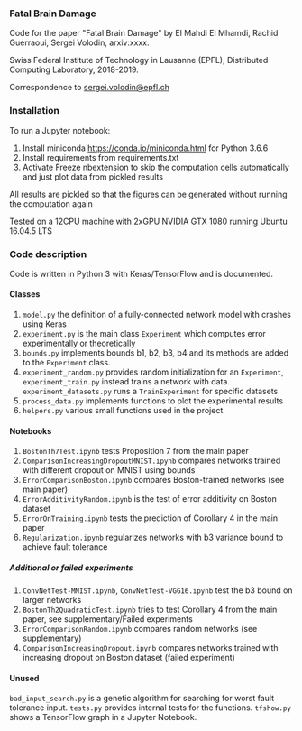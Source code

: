 ### Fatal Brain Damage
Code for the paper "Fatal Brain Damage" by El Mahdi El Mhamdi, Rachid Guerraoui, Sergei Volodin, arxiv:xxxx.

Swiss Federal Institute of Technology in Lausanne (EPFL), Distributed Computing Laboratory, 2018-2019.

Correspondence to sergei.volodin@epfl.ch

### Installation
To run a Jupyter notebook:
1. Install miniconda https://conda.io/miniconda.html for Python 3.6.6
2. Install requirements from requirements.txt
3. Activate Freeze nbextension to skip the computation cells automatically and just plot data from pickled results

All results are pickled so that the figures can be generated without running the computation again

Tested on a 12CPU machine with 2xGPU NVIDIA GTX 1080 running Ubuntu 16.04.5 LTS

### Code description
Code is written in Python 3 with Keras/TensorFlow and is documented.

#### Classes
1. `model.py` the definition of a fully-connected network model with crashes using Keras
2. `experiment.py` is the main class `Experiment` which computes error experimentally or theoretically
3. `bounds.py` implements bounds b1, b2, b3, b4 and its methods are added to the `Experiment` class.
4. `experiment_random.py` provides random initialization for an `Experiment`, `experiment_train.py` instead trains a network with data. `experiment_datasets.py` runs a `TrainExperiment` for specific datasets.
5. `process_data.py` implements functions to plot the experimental results
6. `helpers.py` various small functions used in the project

#### Notebooks
1. `BostonTh7Test.ipynb` tests Proposition 7 from the main paper
2. `ComparisonIncreasingDropoutMNIST.ipynb` compares networks trained with different dropout on MNIST using bounds
3. `ErrorComparisonBoston.ipynb` compares Boston-trained networks (see main paper)
4. `ErrorAdditivityRandom.ipynb` is the test of error additivity on Boston dataset
5. `ErrorOnTraining.ipynb` tests the prediction of Corollary 4 in the main paper
6. `Regularization.ipynb` regularizes networks with b3 variance bound to achieve fault tolerance

##### Additional or failed experiments
1. `ConvNetTest-MNIST.ipynb`, `ConvNetTest-VGG16.ipynb` test the b3 bound on larger networks
2. `BostonTh2QuadraticTest.ipynb` tries to test Corollary 4 from the main paper, see supplementary/Failed experiments
3. `ErrorComparisonRandom.ipynb` compares random networks (see supplementary)
4. `ComparisonIncreasingDropout.ipynb` compares networks trained with increasing dropout on Boston dataset (failed experiment)

#### Unused
`bad_input_search.py` is a genetic algorithm for searching for worst fault tolerance input. `tests.py` provides internal tests for the functions. `tfshow.py` shows a TensorFlow graph in a Jupyter Notebook.
